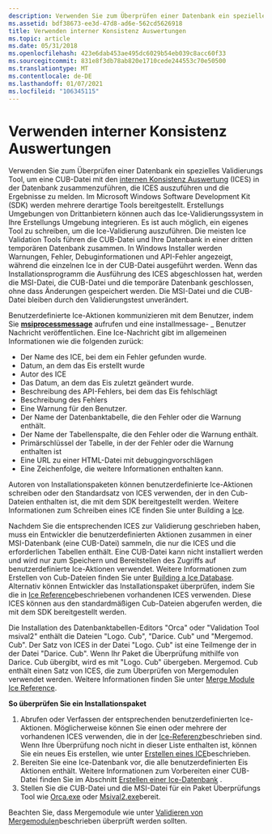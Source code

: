 ```yaml
---
description: Verwenden Sie zum Überprüfen einer Datenbank ein spezielles Validierungs Tool, um eine CUB-Datei mit den internen Konsistenz Auswertung (ICES) in der Datenbank zusammenzuführen, die ICES auszuführen und die Ergebnisse zu melden.
ms.assetid: bdf38673-ee3d-47d8-ad6e-562cd5626918
title: Verwenden interner Konsistenz Auswertungen
ms.topic: article
ms.date: 05/31/2018
ms.openlocfilehash: 423e6dab453ae495dc6029b54eb039c8acc60f33
ms.sourcegitcommit: 831e8f3db78ab820e1710cede244553c70e50500
ms.translationtype: MT
ms.contentlocale: de-DE
ms.lasthandoff: 01/07/2021
ms.locfileid: "106345115"
---
```

# <a name="using-internal-consistency-evaluators"></a>Verwenden interner Konsistenz Auswertungen

Verwenden Sie zum Überprüfen einer Datenbank ein spezielles Validierungs Tool, um eine CUB-Datei mit den [internen Konsistenz Auswertung](internal-consistency-evaluators-ices.md) (ICES) in der Datenbank zusammenzuführen, die ICES auszuführen und die Ergebnisse zu melden. Im Microsoft Windows Software Development Kit (SDK) werden mehrere derartige Tools bereitgestellt. Erstellungs Umgebungen von Drittanbietern können auch das Ice-Validierungssystem in Ihre Erstellungs Umgebung integrieren. Es ist auch möglich, ein eigenes Tool zu schreiben, um die Ice-Validierung auszuführen. Die meisten Ice Validation Tools führen die CUB-Datei und Ihre Datenbank in einer dritten temporären Datenbank zusammen. In Windows Installer werden Warnungen, Fehler, Debuginformationen und API-Fehler angezeigt, während die einzelnen Ice in der CUB-Datei ausgeführt werden. Wenn das Installationsprogramm die Ausführung des ICES abgeschlossen hat, werden die MSI-Datei, die CUB-Datei und die temporäre Datenbank geschlossen, ohne dass Änderungen gespeichert werden. Die MSI-Datei und die CUB-Datei bleiben durch den Validierungstest unverändert.

Benutzerdefinierte Ice-Aktionen kommunizieren mit dem Benutzer, indem Sie [**msiprocessmessage**](/windows/desktop/api/Msiquery/nf-msiquery-msiprocessmessage) aufrufen und eine installmessage- \_ Benutzer Nachricht veröffentlichen. Eine Ice-Nachricht gibt im allgemeinen Informationen wie die folgenden zurück:

-   Der Name des ICE, bei dem ein Fehler gefunden wurde.
-   Datum, an dem das Eis erstellt wurde
-   Autor des ICE
-   Das Datum, an dem das Eis zuletzt geändert wurde.
-   Beschreibung des API-Fehlers, bei dem das Eis fehlschlägt
-   Beschreibung des Fehlers
-   Eine Warnung für den Benutzer.
-   Der Name der Datenbanktabelle, die den Fehler oder die Warnung enthält.
-   Der Name der Tabellenspalte, die den Fehler oder die Warnung enthält.
-   Primärschlüssel der Tabelle, in der der Fehler oder die Warnung enthalten ist
-   Eine URL zu einer HTML-Datei mit debuggingvorschlägen
-   Eine Zeichenfolge, die weitere Informationen enthalten kann.

Autoren von Installationspaketen können benutzerdefinierte Ice-Aktionen schreiben oder den Standardsatz von ICES verwenden, der in den Cub-Dateien enthalten ist, die mit dem SDK bereitgestellt werden. Weitere Informationen zum Schreiben eines ICE finden Sie unter Building a [Ice](building-an-ice.md).

Nachdem Sie die entsprechenden ICES zur Validierung geschrieben haben, muss ein Entwickler die benutzerdefinierten Aktionen zusammen in einer MSI-Datenbank (eine CUB-Datei) sammeln, die nur die ICES und die erforderlichen Tabellen enthält. Eine CUB-Datei kann nicht installiert werden und wird nur zum Speichern und Bereitstellen des Zugriffs auf benutzerdefinierte Ice-Aktionen verwendet. Weitere Informationen zum Erstellen von Cub-Dateien finden Sie unter [Building a Ice Database](building-an-ice-database.md). Alternativ können Entwickler das Installationspaket überprüfen, indem Sie die in [Ice Reference](ice-reference.md)beschriebenen vorhandenen ICES verwenden. Diese ICES können aus den standardmäßigen Cub-Dateien abgerufen werden, die mit dem SDK bereitgestellt werden.

Die Installation des Datenbanktabellen-Editors "Orca" oder "Validation Tool msival2" enthält die Dateien "Logo. Cub", "Darice. Cub" und "Mergemod. Cub". Der Satz von ICES in der Datei "Logo. Cub" ist eine Teilmenge der in der Datei "Darice. Cub". Wenn Ihr Paket die Überprüfung mithilfe von Darice. Cub übergibt, wird es mit "Logo. Cub" übergeben. Mergemod. Cub enthält einen Satz von ICES, die zum Überprüfen von Mergemodulen verwendet werden. Weitere Informationen finden Sie unter [Merge Module Ice Reference](merge-module-ice-reference.md).

**So überprüfen Sie ein Installationspaket**

1.  Abrufen oder Verfassen der entsprechenden benutzerdefinierten Ice-Aktionen. Möglicherweise können Sie einen oder mehrere der vorhandenen ICES verwenden, die in der [Ice-Referenz](ice-reference.md)beschrieben sind. Wenn Ihre Überprüfung noch nicht in dieser Liste enthalten ist, können Sie ein neues Eis erstellen, wie unter [Erstellen eines ICE](building-an-ice.md)beschrieben.
2.  Bereiten Sie eine Ice-Datenbank vor, die alle benutzerdefinierten Eis Aktionen enthält. Weitere Informationen zum Vorbereiten einer CUB-Datei finden Sie im Abschnitt [Erstellen einer Ice-Datenbank](building-an-ice-database.md) .
3.  Stellen Sie die CUB-Datei und die MSI-Datei für ein Paket Überprüfungs Tool wie [Orca.exe](orca-exe.md) oder [Msival2.exe](msival2-exe.md)bereit.

Beachten Sie, dass Mergemodule wie unter [Validieren von Mergemodulen](validating-merge-modules.md)beschrieben überprüft werden sollten.

 

 



